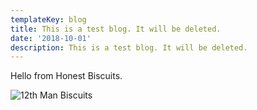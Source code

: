```yaml
---
templateKey: blog
title: This is a test blog. It will be deleted.
date: '2018-10-01'
description: This is a test blog. It will be deleted.
---
```

Hello from Honest Biscuits.

<img src="/uploads/12th-man-biscuits.jpg" class="img-fluid page-image shadow m-3" alt="12th Man Biscuits" />
